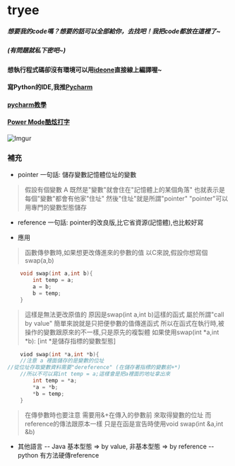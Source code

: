 # tryee
##### 想要我的code嗎？想要的話可以全部給你，去找吧！我把code都放在這裡了~
##### (有問題就私下密吧~)
#### 想執行程式碼卻沒有環境可以用[ideone](https://ideone.com/ideone/Index/submit/)直接線上編譯喔~
#### 寫Python的IDE,我推[Pycharm](https://www.jetbrains.com/pycharm/download/#section=windows)
#### [pycharm教學](https://github.com/vbscript055246/tryee/blob/master/teach_for_pycharm.md)
#### [Power Mode酷炫打字](https://www.youtube.com/watch?v=p2p-fLVqs3M&utm_source=Facebook_PicSee)


![Imgur](https://i.imgur.com/qNacPip.png)
### 補充
 - pointer
一句話: 儲存變數記憶體位址的變數
> 假設有個變數 A
> 既然是"變數"就會住在"記憶體上的某個角落"
> 也就表示是每個"變數"都會有他家"住址"
> 然後"住址"就是所謂"pointer"
> "pointer"可以用專門的變數型態儲存
- reference
一句話: pointer的改良版,比它省資源(記憶體),也比較好寫

- 應用
> 函數傳參數時,如果想更改傳進來的參數的值
> 以C來說,假設你想寫個swap(a,b)
```C
    void swap(int a,int b){
        int temp = a;
        a = b;
        b = temp;
    }
```
> 這樣是無法更改原值的
> 原因是swap(int a,int b)這樣的函式 屬於所謂"call by value"
> 簡單來說就是只把便參數的值傳進函式
> 所以在函式在執行時,被操作的變數跟原來的不一樣,只是原先的複製體
> 如果使用swap(int *a,int *b):   \[int *是儲存指標的變數型態\]

``` C
    viod swap(int *a,int *b){
    //注意 a 裡面儲存的是變數的位址
//從位址存取變數資料需要"dereference" (在儲存著指標的變數前+*)
    //所以不可以寫int temp = a;這樣會是把a裡面的地址拿出來
        int temp = *a;
        *a = *b;
        *b = temp;
    }
```
> 在傳參數時也要注意 需要用&+在傳入的參數前 來取得變數的位址
> 而reference的傳法跟原本一樣
> 只是在函是宣告時使用void swap(int &a,int &b)
- 其他語言
    -- Java 基本型態 => by value, 非基本型態 => by reference
    -- python 有方法硬傳reference


    
